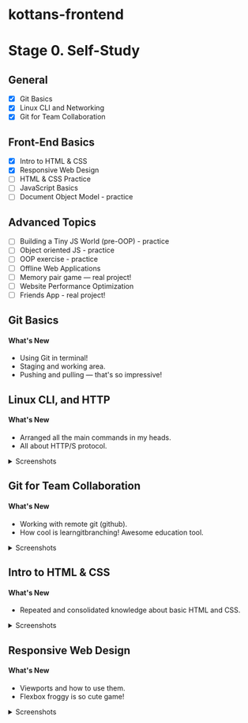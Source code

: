 # kottans-frontend

# Stage 0. Self-Study

## General
- [X] Git Basics
- [X] Linux CLI and Networking
- [X] Git for Team Collaboration
## Front-End Basics
- [X] Intro to HTML & CSS
- [X] Responsive Web Design
- [ ] HTML & CSS Practice
- [ ] JavaScript Basics
- [ ] Document Object Model - practice
## Advanced Topics
- [ ] Building a Tiny JS World (pre-OOP) - practice
- [ ] Object oriented JS - practice
- [ ] OOP exercise - practice
- [ ] Offline Web Applications
- [ ] Memory pair game — real project!
- [ ] Website Performance Optimization
- [ ] Friends App - real project!

## Git Basics

#### What's New

- Using Git in terminal!
- Staging and working area.
- Pushing and pulling — that's so impressive!

## Linux CLI, and HTTP

#### What's New

- Arranged all the main commands in my heads.
- All about HTTP/S protocol.
<details>
    <summary>Screenshots</summary>

![linux survival quiz1](./task_linux_cli/linuxsurvival1.png)
![linux survival quiz2](./task_linux_cli/linuxsurvival2.png)
![linux survival quiz3](./task_linux_cli/linuxsurvival3.png)
![linux survival quiz4](./task_linux_cli/linuxsurvival4.png)
</details>

## Git for Team Collaboration

#### What's New
- Working with remote git (github).
- How cool is learngitbranching! Awesome education tool.
<details>
    <summary>Screenshots</summary>

![git_collab_udacity](./task_git_collaboration/git_collab_udacity.png)
![git_collab_lgb1](./task_git_collaboration/git_collab_lgb1.png)
![git_collab_lgb2](./task_git_collaboration/git_collab_lgb2.png)
</details>

## Intro to HTML & CSS

#### What's New
- Repeated and consolidated knowledge about basic HTML and CSS.
<details>
    <summary>Screenshots</summary>

![html_css_udacity](./task_html_css_intro/html_css_udacity.png)
![learn_css_codecademy](./task_html_css_intro/learn_css_codecademy.png)
![learn_html_codecademy](./task_html_css_intro/learn_html_codecademy.png)
</details>

## Responsive Web Design

#### What's New
- Viewports and how to use them.
- Flexbox froggy is so cute game!
<details>
    <summary>Screenshots</summary>

![udacity_responsive_course](./task_responsive_web_design/udacity_responsive_course.png)
![flexbox_froggy.png](./task_responsive_web_design/flexbox_froggy.png.png)
</details>

